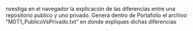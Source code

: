 nvestiga en el navegador la explicación de las diferencias entre una repositorio publico y uno privado.
Genera dentro de Portafolio el archivo
“M0T1_PublicoVsPrivado.txt” en donde expliques dichas diferencias
